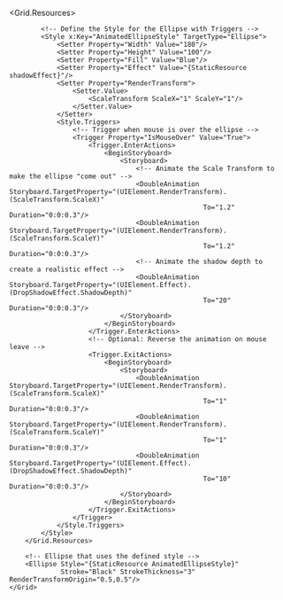 <Window x:Class="YourNamespace.MainWindow"
        xmlns="http://schemas.microsoft.com/winfx/2006/xaml/presentation"
        xmlns:x="http://schemas.microsoft.com/winfx/2006/xaml"
        Title="MainWindow" Height="350" Width="525">
    <Grid HorizontalAlignment="Center" VerticalAlignment="Center">
        <Grid.Resources>
            <!-- Define a DropShadowEffect Resource -->
            <DropShadowEffect x:Key="shadowEffect" BlurRadius="28" ShadowDepth="10" Color="Black" Opacity="0.5"/>
            
            <!-- Define the Style for the Ellipse with Triggers -->
            <Style x:Key="AnimatedEllipseStyle" TargetType="Ellipse">
                <Setter Property="Width" Value="180"/>
                <Setter Property="Height" Value="100"/>
                <Setter Property="Fill" Value="Blue"/>
                <Setter Property="Effect" Value="{StaticResource shadowEffect}"/>
                <Setter Property="RenderTransform">
                    <Setter.Value>
                        <ScaleTransform ScaleX="1" ScaleY="1"/>
                    </Setter.Value>
                </Setter>
                <Style.Triggers>
                    <!-- Trigger when mouse is over the ellipse -->
                    <Trigger Property="IsMouseOver" Value="True">
                        <Trigger.EnterActions>
                            <BeginStoryboard>
                                <Storyboard>
                                    <!-- Animate the Scale Transform to make the ellipse "come out" -->
                                    <DoubleAnimation Storyboard.TargetProperty="(UIElement.RenderTransform).(ScaleTransform.ScaleX)"
                                                     To="1.2" Duration="0:0:0.3"/>
                                    <DoubleAnimation Storyboard.TargetProperty="(UIElement.RenderTransform).(ScaleTransform.ScaleY)"
                                                     To="1.2" Duration="0:0:0.3"/>
                                    <!-- Animate the shadow depth to create a realistic effect -->
                                    <DoubleAnimation Storyboard.TargetProperty="(UIElement.Effect).(DropShadowEffect.ShadowDepth)"
                                                     To="20" Duration="0:0:0.3"/>
                                </Storyboard>
                            </BeginStoryboard>
                        </Trigger.EnterActions>
                        <!-- Optional: Reverse the animation on mouse leave -->
                        <Trigger.ExitActions>
                            <BeginStoryboard>
                                <Storyboard>
                                    <DoubleAnimation Storyboard.TargetProperty="(UIElement.RenderTransform).(ScaleTransform.ScaleX)"
                                                     To="1" Duration="0:0:0.3"/>
                                    <DoubleAnimation Storyboard.TargetProperty="(UIElement.RenderTransform).(ScaleTransform.ScaleY)"
                                                     To="1" Duration="0:0:0.3"/>
                                    <DoubleAnimation Storyboard.TargetProperty="(UIElement.Effect).(DropShadowEffect.ShadowDepth)"
                                                     To="10" Duration="0:0:0.3"/>
                                </Storyboard>
                            </BeginStoryboard>
                        </Trigger.ExitActions>
                    </Trigger>
                </Style.Triggers>
            </Style>
        </Grid.Resources>

        <!-- Ellipse that uses the defined style -->
        <Ellipse Style="{StaticResource AnimatedEllipseStyle}"
                 Stroke="Black" StrokeThickness="3" RenderTransformOrigin="0.5,0.5"/>
    </Grid>
</Window>